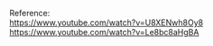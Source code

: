 Reference:  
https://www.youtube.com/watch?v=U8XENwh8Oy8
https://www.youtube.com/watch?v=Le8bc8aHgBA
